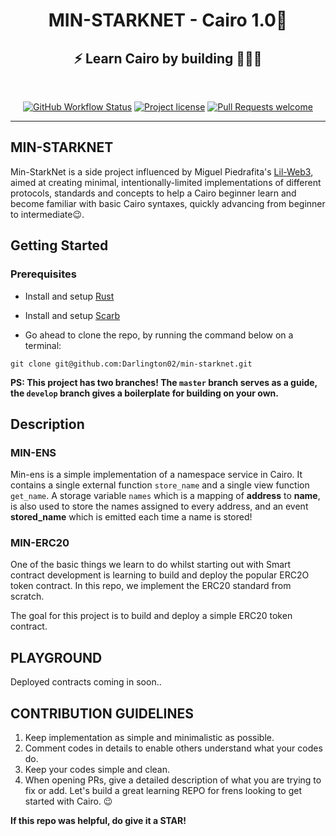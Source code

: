 <div align="center">
  <h1>MIN-STARKNET - Cairo 1.0🐺 </h1>
  <h2> ⚡ Learn Cairo by building 🧑🏽‍💻 </h2>
<div align="center">
<br />

[![GitHub Workflow Status](https://github.com/starkware-libs/cairo/actions/workflows/ci.yml/badge.svg)](https://github.com/starkware-libs/cairo/actions/workflows/ci.yml)
[![Project license](https://img.shields.io/github/license/starkware-libs/cairo.svg?style=flat-square)](LICENSE)
[![Pull Requests welcome](https://img.shields.io/badge/PRs-welcome-ff69b4.svg?style=flat-square)](https://github.com/starkware-libs/cairo/issues?q=is%3Aissue+is%3Aopen+label%3A%22help+wanted%22)

</div>
</div>

---

## MIN-STARKNET

Min-StarkNet is a side project influenced by Miguel Piedrafita's [Lil-Web3](https://github.com/m1guelpf/lil-web3), aimed at creating minimal, intentionally-limited implementations of different protocols, standards and concepts to help a Cairo beginner learn and become familiar with basic Cairo syntaxes, quickly advancing from beginner to intermediate😉.

## Getting Started

### Prerequisites

- Install and setup [Rust](https://www.rust-lang.org/tools/install)

- Install and setup [Scarb](https://docs.swmansion.com/scarb/download)

- Go ahead to clone the repo, by running the command below on a terminal:

`git clone git@github.com:Darlington02/min-starknet.git`

**PS: This project has two branches! The `master` branch serves as a guide, the `develop` branch gives a boilerplate for building on your own.**

## Description

### MIN-ENS

Min-ens is a simple implementation of a namespace service in Cairo. It contains a single external function `store_name` and a single view function `get_name`.
A storage variable `names` which is a mapping of **address** to **name**, is also used to store the names assigned to every address, and an event **stored_name** which is emitted each time a name is stored!

### MIN-ERC20

One of the basic things we learn to do whilst starting out with Smart contract development is learning to build and deploy the popular ERC2O token contract. In this repo, we implement the ERC20 standard from scratch.

The goal for this project is to build and deploy a simple ERC20 token contract.

## PLAYGROUND

Deployed contracts coming in soon..

## CONTRIBUTION GUIDELINES
1. Keep implementation as simple and minimalistic as possible.
2. Comment codes in details to enable others understand what your codes do.
3. Keep your codes simple and clean.
4. When opening PRs, give a detailed description of what you are trying to fix or add.
   Let's build a great learning REPO for frens looking to get started with Cairo. 😉

**If this repo was helpful, do give it a STAR!**